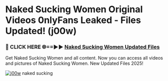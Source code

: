 # Naked Sucking Women Original Videos 0nlyFans Leaked - Files Updated! (j00w)

<h3>🔴 CLICK HERE 🌐==►► <a href="https://tinyurl.com/yckcrads" rel="nofollow">Naked Sucking Women Updated Files</a></h3>

Get Naked Sucking Women and all content. Now you can access all videos and pictures of Naked Sucking Women. New Updated Files 2025!

[![j00w](https://i.imgur.com/hpKpOFt.gif)](https://tinyurl.com/yckcrads)
naked sucking